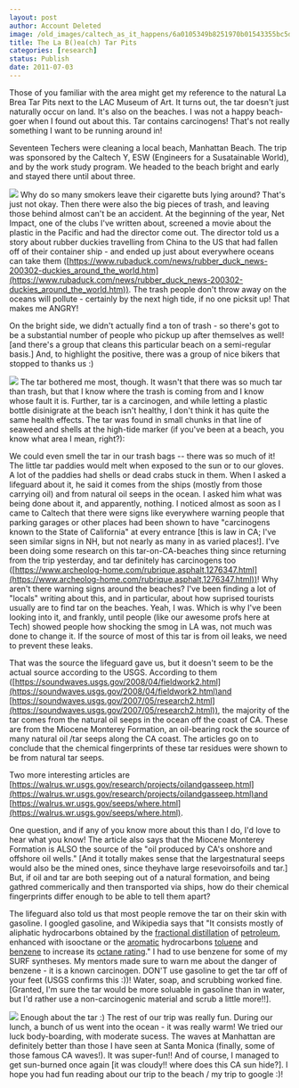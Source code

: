 ```yaml
---
layout: post
author: Account Deleted
image: /old_images/caltech_as_it_happens/6a0105349b8251970b01543355bc5d970c.jpg
title: The La B()ea(ch) Tar Pits 
categories: [research]
status: Publish
date: 2011-07-03
---
```



Those of you familiar with the area might get my reference to the natural La Brea Tar Pits next to the LAC Museum of Art. It turns out, the tar doesn't just naturally occur on land. It's also on the beaches. I was not a happy beach-goer when I found out about this. Tar contains carcinogens! That's not really something I want to be running around in!

Seventeen Techers were cleaning a local beach, Manhattan Beach. The trip was sponsored by the Caltech Y, ESW (Engineers for a Susatainable World), and by the work study program. We headed to the beach bright and early and stayed there until about three.


![](/old_images/caltech_as_it_happens/6a0105349b8251970b01543355be93970c.jpg)
Why do so many smokers leave their cigarette buts lying around? That's just not okay. Then there were also the big pieces of trash, and leaving those behind almost can't be an accident. At the beginning of the year, Net Impact, one of the clubs I've written about, screened a movie about the plastic in the Pacific and had the director come out. The director told us a story about rubber duckies travelling from China to the US that had fallen off of their container ship - and ended up just about everywhere oceans can take them ([https://www.rubaduck.com/news/rubber_duck_news-200302-duckies_around_the_world.htm](https://www.rubaduck.com/news/rubber_duck_news-200302-duckies_around_the_world.htm)). The trash people don't throw away on the oceans will pollute - certainly by the next high tide, if no one picksit up! That makes me ANGRY!

On the bright side, we didn't actually find a ton of trash - so there's got to be a substantial number of people who pickup up after themselves as well! [and there's a group that cleans this particular beach on a semi-regular basis.] And, to highlight the positive, there was a group of nice bikers that stopped to thanks us :)

![](/old_images/caltech_as_it_happens/6a0105349b8251970b01538f827c71970b.jpg)
The tar bothered me most, though. It wasn't that there was so much tar than trash, but that I know where the trash is coming from and I know whose fault it is. Further, tar is a carcinogen, and while letting a plastic bottle disinigrate at the beach isn't healthy, I don't think it has quite the same health effects. The tar was found in small chunks in that line of seaweed and shells at the high-tide marker (if you've been at a beach, you know what area I mean, right?):

We could even smell the tar in our trash bags -- there was so much of it! The little tar paddies would melt when exposed to the sun or to our gloves. A lot of the paddies had shells or dead crabs stuck in them. When I asked a lifeguard about it, he said it comes from the ships (mostly from those carrying oil) and from natural oil seeps in the ocean. I asked him what was being done about it, and apparently, nothing. I noticed almost as soon as I came to Caltech that there were signs like everywhere warning people that parking garages or other places had been shown to have "carcinogens known to the State of California" at every entrance [this is law in CA; I've seen similar signs in NH, but not nearly as many in as varied places!]. I've been doing some research on this tar-on-CA-beaches thing since returning from the trip yesterday, and tar definitely has carcinogens too ([https://www.archeolog-home.com/rubrique,asphalt,1276347.html](https://www.archeolog-home.com/rubrique,asphalt,1276347.html))! Why aren't there warning signs around the beaches? I've been finding a lot of "locals" writing about this, and in particular, about how suprised tourists usually are to find tar on the beaches. Yeah, I was. Which is why I've been looking into it, and frankly, until people (like our awesome profs here at Tech) showed people how shocking the smog in LA was, not much was done to change it. If the source of most of this tar is from oil leaks, we need to prevent these leaks.

That was the source the lifeguard gave us, but it doesn't seem to be the actual source according to the USGS. According to them ([https://soundwaves.usgs.gov/2008/04/fieldwork2.html](https://soundwaves.usgs.gov/2008/04/fieldwork2.html)and [https://soundwaves.usgs.gov/2007/05/research2.html](https://soundwaves.usgs.gov/2007/05/research2.html)), the majority of the tar comes from the natural oil seeps in the ocean off the coast of CA. These are from the Miocene Monterey Formation, an oil-bearing rock the source of many natural oil /tar seeps along the CA coast. The articles go on to conclude that the chemical fingerprints of these tar residues were shown to be from natural tar seeps.

Two more interesting articles are [https://walrus.wr.usgs.gov/research/projects/oilandgasseep.html](https://walrus.wr.usgs.gov/research/projects/oilandgasseep.html)and [https://walrus.wr.usgs.gov/seeps/where.html](https://walrus.wr.usgs.gov/seeps/where.html). 

One question, and if any of you know more about this than I do, I'd love to hear what you know! The article also says that the Miocene Monterey Formation is ALSO the source of the "oil produced by CA's onshore and offshore oil wells." [And it totally makes sense that the largestnatural seeps would also be the mined ones, since theyhave large resevoirsofoils and tar.] But, if oil and tar are both seeping out of a natural formation, and being gathred commerically and then transported via ships, how do their chemical fingerprints differ enough to be able to tell them apart?

The lifeguard also told us that most people remove the tar on their skin with gasoline. I googled gasoline, and Wikipedia says that "It consists mostly of aliphatic hydrocarbons obtained by the [fractional distillation](https://en.wikipedia.org/wiki/Fractional_distillation) of [petroleum](https://en.wikipedia.org/wiki/Petroleum), enhanced with isooctane or the [aromatic](https://en.wikipedia.org/wiki/Aromaticity) hydrocarbons [toluene](https://en.wikipedia.org/wiki/Toluene) and [benzene](https://en.wikipedia.org/wiki/Benzene) to increase its [octane rating](https://en.wikipedia.org/wiki/Octane_rating)." I had to use benzene for some of my SURF syntheses. My mentors made sure to warn me about the danger of benzene - it is a known carcinogen. DON'T use gasoline to get the tar off of your feet (USGS confirms this :))! Water, soap, and scrubbing worked fine. [Granted, I'm sure the tar would be more soluable in gasoline than in water, but I'd rather use a non-carcinogenic material and scrub a little more!!].


![](/old_images/caltech_as_it_happens/6a0105349b8251970b014e8975d1b9970d.jpg)
Enough about the tar :) The rest of our trip was really fun. During our lunch, a bunch of us went into the ocean - it was really warm! We tried our luck body-boarding, with moderate sucess. The waves at Manhattan are definitely better than those I have seen at Santa Monica (finally, some of those famous CA waves!). It was super-fun!! And of course, I managed to get sun-burned once again [it was cloudy!! where does this CA sun hide?]. I hope you had fun reading about our trip to the beach / my trip to google :)!

